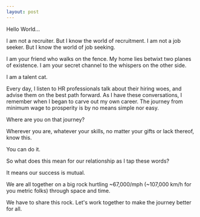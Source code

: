 ```yaml
---
layout: post
---
```


Hello World...

I am not a recruiter. But I know the world of recruitment.
I am not a job seeker. But I know the world of job seeking.

I am your friend who walks on the fence. My home lies betwixt two planes of existence. I am your secret channel to the whispers on the other side.

I am a talent cat.

Every day, I listen to HR professionals talk about their hiring woes, and advise them on the best path forward. As I have these conversations, I remember when I began to carve out my own career. The journey from minimum wage to prosperity is by no means simple nor easy.

Where are you on that journey?

Wherever you are, whatever your skills, no matter your gifts or lack thereof, know this.

You can do it.

So what does this mean for our relationship as I tap these words?

It means our success is mutual.

We are all together on a big rock hurtling ~67,000/mph (~107,000 km/h for you metric folks) through space and time.

We have to share this rock. Let's work together to make the journey better for all.
